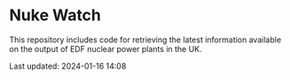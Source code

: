 # Nuke Watch

This repository includes code for retrieving the latest information available on the output of EDF nuclear power plants in the UK.

Last updated: 2024-01-16 14:08